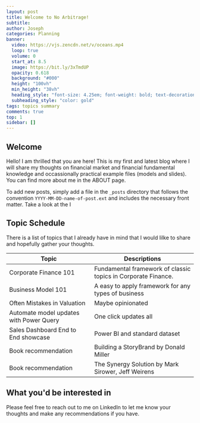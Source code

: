 ```yaml
---
layout: post
title: Welcome to No Arbitrage!
subtitle: 
author: Joseph
categories: Planning
banner:
  video: https://vjs.zencdn.net/v/oceans.mp4
  loop: true
  volume: 0
  start_at: 8.5
  image: https://bit.ly/3xTmdUP
  opacity: 0.618
  background: "#000"
  height: "100vh"
  min_height: "38vh"
  heading_style: "font-size: 4.25em; font-weight: bold; text-decoration: underline"
  subheading_style: "color: gold"
tags: topics summary 
comments: true
top: 1
sidebar: []
---
```

## Welcome 

Hello! I am thrilled that you are here! This is my first and latest blog where I will share my thoughts on financial market and financial fundamental knowledge and occassionally practical example files (models and slides). You can find more about me in the ABOUT page.  

To add new posts, simply add a file in the `_posts` directory that follows the convention `YYYY-MM-DD-name-of-post.ext` and includes the necessary front matter. Take a look at the I 


## Topic Schedule
There is a list of topics that I already have in mind that I would lilke to share and hopefully gather your thoughts. 

| Topic             | Descriptions     |
| -------------     | ------------- |
|  Corporate Finance 101 | Fundamental framework of classic topics in Corporate Finance. |
|  Business Model 101 | A easy to apply framework for any types of business  |
|  Often Mistakes in Valuation | Maybe opinionated  |
|  Automate model updates with Power Query | One click updates all | 
|  Sales Dashboard End to End showcase  | Power BI and standard dataset |
|  Book recommendation | Building a StoryBrand by Donald Miller  |
|  Book recommendation | The Synergy Solution by Mark Sirower, Jeff Weirens  |

## What you'd be interested in
Please feel free to reach out to me on LinkedIn to let me know your thoughts and make any recommendations if you have. 

<!-- Check out the [Jekyll docs][jekyll-docs] for more info on how to get the most out of Jekyll. File all bugs/feature requests at [Jekyll’s GitHub repo][jekyll-gh]. If you have questions, you can ask them on [Jekyll Talk][jekyll-talk].

[jekyll-docs]: https://jekyllrb.com/docs/home
[jekyll-gh]: https://github.com/jekyll/jekyll
[jekyll-talk]: https://talk.jekyllrb.com/ -->

